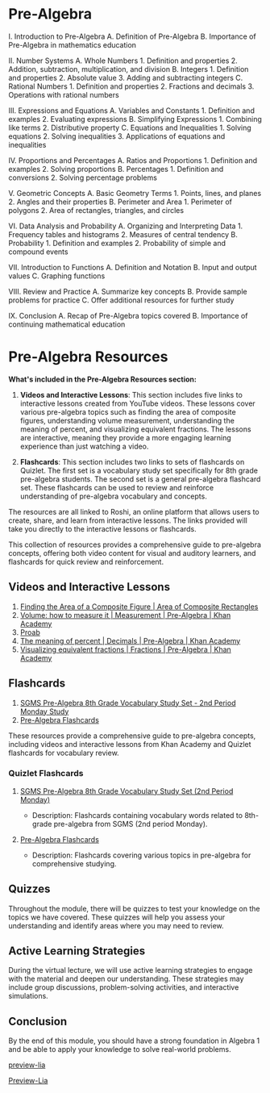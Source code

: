 <!--
author:   U. Anthony Omegbu
email:    anthonyomegbu@gmail.com
version:  0.0.1

tags:     LiaScript, education, OER

logo:     https://your-logo-url.com/logo.jpg

comment:  This document is a simple LiaScript course example.

-->

# Pre-Algebra
I. Introduction to Pre-Algebra
   A. Definition of Pre-Algebra
   B. Importance of Pre-Algebra in mathematics education

II. Number Systems
   A. Whole Numbers
      1. Definition and properties
      2. Addition, subtraction, multiplication, and division
   B. Integers
      1. Definition and properties
      2. Absolute value
      3. Adding and subtracting integers
   C. Rational Numbers
      1. Definition and properties
      2. Fractions and decimals
      3. Operations with rational numbers

III. Expressions and Equations
   A. Variables and Constants
      1. Definition and examples
      2. Evaluating expressions
   B. Simplifying Expressions
      1. Combining like terms
      2. Distributive property
   C. Equations and Inequalities
      1. Solving equations
      2. Solving inequalities
      3. Applications of equations and inequalities

IV. Proportions and Percentages
   A. Ratios and Proportions
      1. Definition and examples
      2. Solving proportions
   B. Percentages
      1. Definition and conversions
      2. Solving percentage problems

V. Geometric Concepts
   A. Basic Geometry Terms
      1. Points, lines, and planes
      2. Angles and their properties
   B. Perimeter and Area
      1. Perimeter of polygons
      2. Area of rectangles, triangles, and circles

VI. Data Analysis and Probability
   A. Organizing and Interpreting Data
      1. Frequency tables and histograms
      2. Measures of central tendency
   B. Probability
       1. Definition and examples
       2. Probability of simple and compound events

VII. Introduction to Functions
   A. Definition and Notation
   B. Input and output values
   C. Graphing functions

VIII. Review and Practice
   A. Summarize key concepts
   B. Provide sample problems for practice
   C. Offer additional resources for further study

IX. Conclusion
   A. Recap of Pre-Algebra topics covered
   B. Importance of continuing mathematical education

# Pre-Algebra Resources



**What's included in the Pre-Algebra Resources section:**

1. **Videos and Interactive Lessons**: This section includes five links to interactive lessons created from YouTube videos. These lessons cover various pre-algebra topics such as finding the area of composite figures, understanding volume measurement, understanding the meaning of percent, and visualizing equivalent fractions. The lessons are interactive, meaning they provide a more engaging learning experience than just watching a video.

2. **Flashcards**: This section includes two links to sets of flashcards on Quizlet. The first set is a vocabulary study set specifically for 8th grade pre-algebra students. The second set is a general pre-algebra flashcard set. These flashcards can be used to review and reinforce understanding of pre-algebra vocabulary and concepts.

The resources are all linked to Roshi, an online platform that allows users to create, share, and learn from interactive lessons. The links provided will take you directly to the interactive lessons or flashcards. 

This collection of resources provides a comprehensive guide to pre-algebra concepts, offering both video content for visual and auditory learners, and flashcards for quick review and reinforcement.


## Videos and Interactive Lessons

1. [Finding the Area of a Composite Figure | Area of Composite Rectangles](https://www.roshi.ai/lessons?plugin_lesson_id=0GTUDa4S4qrcx20zIrCw)
2. [Volume: how to measure it | Measurement | Pre-Algebra | Khan Academy](https://www.roshi.ai/lessons?plugin_lesson_id=0PHyUsDDvE36raGqPpLU)
3. [Proab](https://www.roshi.ai/lessons?plugin_lesson_id=oeWudkXNH8kFkLpmFEfy)
4. [The meaning of percent | Decimals | Pre-Algebra | Khan Academy](https://www.roshi.ai/lessons?plugin_lesson_id=BLULFFNxTW28gkM1GHM8)
5. [Visualizing equivalent fractions | Fractions | Pre-Algebra | Khan Academy](https://www.roshi.ai/lessons?plugin_lesson_id=7HkDbHSvY2PmFAzWWcFL)

## Flashcards

1. [SGMS Pre-Algebra 8th Grade Vocabulary Study Set - 2nd Period Monday Study](https://www.roshi.ai/lessons?plugin_lesson_id=BAkpYKNL4GhyUjljvR3u)
2. [Pre-Algebra Flashcards](https://www.roshi.ai/lessons?plugin_lesson_id=bx1KQuGVP26vzwipRtsp)

These resources provide a comprehensive guide to pre-algebra concepts, including videos and interactive lessons from Khan Academy and Quizlet flashcards for vocabulary review.

### Quizlet Flashcards

1. [SGMS Pre-Algebra 8th Grade Vocabulary Study Set (2nd Period Monday)](https://quizlet.com/592037179/sgms-pre-algebra-8th-grade-vocabulary-study-set-2nd-period-monday-study-flashcards/?i=2dpmw2&x=1jqt)
   - Description: Flashcards containing vocabulary words related to 8th-grade pre-algebra from SGMS (2nd period Monday).

2. [Pre-Algebra Flashcards](https://quizlet.com/506684330/pre-algebra-flashcards/?i=2dpmw2&x=1jqt)
   - Description: Flashcards covering various topics in pre-algebra for comprehensive studying.


## Quizzes

Throughout the module, there will be quizzes to test your knowledge on the topics we have covered. These quizzes will help you assess your understanding and identify areas where you may need to review.

## Active Learning Strategies

During the virtual lecture, we will use active learning strategies to engage with the material and deepen our understanding. These strategies may include group discussions, problem-solving activities, and interactive simulations.

## Conclusion

By the end of this module, you should have a strong foundation in Algebra 1 and be able to apply your knowledge to solve real-world problems.

[preview-lia](https://raw.githubusercontent.com/awakwe/Pre-Algebra/main/README.md)

[Preview-Lia](https://liascript.github.io/course/?https://raw.githubusercontent.com/awakwe/Pre-Algebra/main/README.md)
